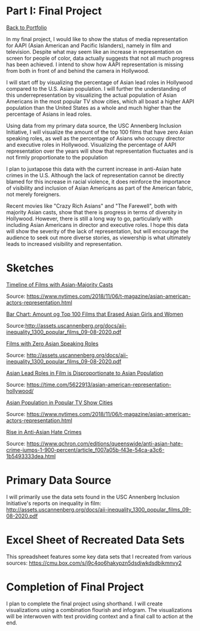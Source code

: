 # Part I: Final Project
[Back to Portfolio](/README.md)

In my final project, I would like to show the status of media representation for AAPI (Asian American and Pacific Islanders), namely in film and television. Despite what may seem like an increase in representation on screen for people of color, data actually suggests that not all much progress has been achieved. I intend to show how AAPI representation is missing from both in front of and behind the camera in Hollywood.

I will start off by visualizing the percentage of Asian lead roles in Hollywood compared to the U.S. Asian population. I will further the understanding of this underrepresentation by visualizing the actual population of Asian Americans in the most popular TV show cities, which all boast a higher AAPI population than the United States as a whole and much higher than the percentage of Asians in lead roles. 

Using data from my primary data source, the USC Annenberg Inclusion Initiative, I will visualize the amount of the top 100 films that have zero Asian speaking roles, as well as the percentage of Asians who occupy director and executive roles in Hollywood. Visualizing the percentage of AAPI representation over the years will show that representation fluctuates and is not firmly proportionate to the population

I plan to juxtapose this data with the current increase in anti-Asian hate crimes in the U.S. Although the lack of representation cannot be directly blamed for this increase in racial violence, it does reinforce the importance of visibility and inclusion of Asian Americans as part of the American fabric, not merely foreigners.

Recent movies like "Crazy Rich Asians" and "The Farewell", both with majority Asian casts, show that there is progress in terms of diversity in Hollywood. However, there is still a long way to go, particularly with including Asian Americans in director and executive roles. I hope this data will show the severity of the lack of representation, but will encourage the audience to seek out more diverse stories, as viewership is what ultimately leads to increased visibility and representation. 

# Sketches
[Timeline of Films with Asian-Majority Casts](/timeline.jpg)

Source: https://www.nytimes.com/2018/11/06/t-magazine/asian-american-actors-representation.html

[Bar Chart: Amount og Top 100 Films that Erased Asian Girls and Women](/barchart.jpg)

Source:http://assets.uscannenberg.org/docs/aii-inequality_1300_popular_films_09-08-2020.pdf

[Films with Zero Asian Speaking Roles](/block.jpg)

Source: http://assets.uscannenberg.org/docs/aii-inequality_1300_popular_films_09-08-2020.pdf

[Asian Lead Roles in Film is Disproportionate to Asian Population](/piecharts.jpg)

Source: https://time.com/5622913/asian-american-representation-hollywood/

[Asian Population in Popular TV Show Cities](/populations.jpg)

Source: https://www.nytimes.com/2018/11/06/t-magazine/asian-american-actors-representation.html

[Rise in Anti-Asian Hate Crimes](/line.jpg)

Source: https://www.qchron.com/editions/queenswide/anti-asian-hate-crime-jumps-1-900-percent/article_f007a05b-f43e-54ca-a3c6-1b5493333dea.html

# Primary Data Source
I will primarily use the data sets found in the USC Annenberg Inclusion Initiative's reports on inequality in film:
http://assets.uscannenberg.org/docs/aii-inequality_1300_popular_films_09-08-2020.pdf

# Excel Sheet of Recreated Data Sets
This spreadsheet features some key data sets that I recreated from various sources:
https://cmu.box.com/s/j9c4qo6hakypzn5dsdjwkdsdbikmnvy2

# Completion of Final Project
I plan to complete the final project using shorthand. I will create visualizations using a combination flourish and infogram. The visualizations will be interwoven with text providing context and a final call to action at the end.
